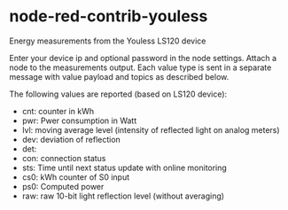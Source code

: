 # node-red-contrib-youless

Energy measurements from the Youless LS120 device

Enter your device ip and optional password in the node settings. Attach a node to the measurements output. Each value type is sent in a separate message with value payload and topics as described below.

The following values are reported (based on LS120 device):

* cnt: counter in kWh
* pwr: Pwer consumption in Watt
* lvl: moving average level (intensity of reflected light on analog meters)
* dev: deviation of reflection
* det: 
* con: connection status
* sts: Time until next status update with online monitoring
* cs0: kWh counter of S0 input
* ps0: Computed power
* raw: raw 10-bit light reflection level (without averaging)

